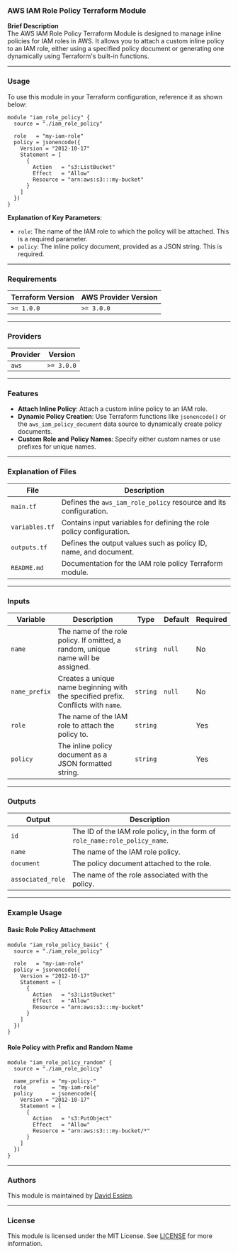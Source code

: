 ### AWS IAM Role Policy Terraform Module

**Brief Description**  
The AWS IAM Role Policy Terraform Module is designed to manage inline policies for IAM roles in AWS. It allows you to attach a custom inline policy to an IAM role, either using a specified policy document or generating one dynamically using Terraform's built-in functions.

---

### Usage

To use this module in your Terraform configuration, reference it as shown below:

```hcl
module "iam_role_policy" {
  source = "./iam_role_policy"

  role   = "my-iam-role"
  policy = jsonencode({
    Version = "2012-10-17"
    Statement = [
      {
        Action   = "s3:ListBucket"
        Effect   = "Allow"
        Resource = "arn:aws:s3:::my-bucket"
      }
    ]
  })
}
```

**Explanation of Key Parameters**:

- `role`: The name of the IAM role to which the policy will be attached. This is a required parameter.
- `policy`: The inline policy document, provided as a JSON string. This is required.

---

### Requirements

| **Terraform Version** | **AWS Provider Version** |
| --------------------- | ------------------------ |
| `>= 1.0.0`            | `>= 3.0.0`               |

---

### Providers

| **Provider** | **Version** |
| ------------ | ----------- |
| `aws`        | `>= 3.0.0`  |

---

### Features

- **Attach Inline Policy**: Attach a custom inline policy to an IAM role.
- **Dynamic Policy Creation**: Use Terraform functions like `jsonencode()` or the `aws_iam_policy_document` data source to dynamically create policy documents.
- **Custom Role and Policy Names**: Specify either custom names or use prefixes for unique names.

---

### Explanation of Files

| **File**       | **Description**                                                      |
| -------------- | -------------------------------------------------------------------- |
| `main.tf`      | Defines the `aws_iam_role_policy` resource and its configuration.    |
| `variables.tf` | Contains input variables for defining the role policy configuration. |
| `outputs.tf`   | Defines the output values such as policy ID, name, and document.     |
| `README.md`    | Documentation for the IAM role policy Terraform module.              |

---

### Inputs

| **Variable**  | **Description**                                                                   | **Type** | **Default** | **Required** |
| ------------- | --------------------------------------------------------------------------------- | -------- | ----------- | ------------ |
| `name`        | The name of the role policy. If omitted, a random, unique name will be assigned.  | `string` | `null`      | No           |
| `name_prefix` | Creates a unique name beginning with the specified prefix. Conflicts with `name`. | `string` | `null`      | No           |
| `role`        | The name of the IAM role to attach the policy to.                                 | `string` |             | Yes          |
| `policy`      | The inline policy document as a JSON formatted string.                            | `string` |             | Yes          |

---

### Outputs

| **Output**        | **Description**                                                             |
| ----------------- | --------------------------------------------------------------------------- |
| `id`       | The ID of the IAM role policy, in the form of `role_name:role_policy_name`. |
| `name`     | The name of the IAM role policy.                                            |
| `document` | The policy document attached to the role.                                   |
| `associated_role` | The name of the role associated with the policy.                            |

---

### Example Usage

#### Basic Role Policy Attachment

```hcl
module "iam_role_policy_basic" {
  source = "./iam_role_policy"

  role   = "my-iam-role"
  policy = jsonencode({
    Version = "2012-10-17"
    Statement = [
      {
        Action   = "s3:ListBucket"
        Effect   = "Allow"
        Resource = "arn:aws:s3:::my-bucket"
      }
    ]
  })
}
```

#### Role Policy with Prefix and Random Name

```hcl
module "iam_role_policy_random" {
  source = "./iam_role_policy"

  name_prefix = "my-policy-"
  role        = "my-iam-role"
  policy      = jsonencode({
    Version = "2012-10-17"
    Statement = [
      {
        Action   = "s3:PutObject"
        Effect   = "Allow"
        Resource = "arn:aws:s3:::my-bucket/*"
      }
    ]
  })
}
```

---

### Authors

This module is maintained by [David Essien](https://davidessien.com).

---

### License

This module is licensed under the MIT License. See [LICENSE](LICENSE) for more information.
